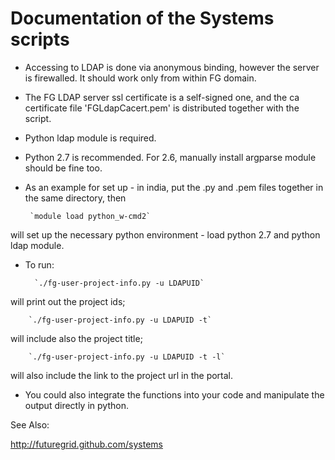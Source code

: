 Documentation of the Systems scripts
=======

* Accessing to LDAP is done via anonymous binding, however the server is firewalled. It should work only from within FG domain.
* The FG LDAP server ssl certificate is a self-signed one, and the ca certificate file 'FGLdapCacert.pem' is distributed together with the script.
* Python ldap module is required.
* Python 2.7 is recommended. For 2.6, manually install argparse module should be fine too.

* As an example for set up - in india, put the .py and .pem files together in the same directory, then

       `module load python_w-cmd2`

will set up the necessary python environment - load python 2.7 and python ldap module.

* To run:

        `./fg-user-project-info.py -u LDAPUID`

will print out the project ids;

        `./fg-user-project-info.py -u LDAPUID -t`
        
will include also the project title;

        `./fg-user-project-info.py -u LDAPUID -t -l`
        
will also include the link to the project url in the portal.

* You could also integrate the functions into your code and manipulate the output directly in python.

See Also:

http://futuregrid.github.com/systems